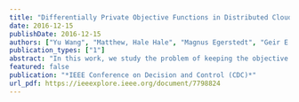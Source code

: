 ```yaml
---
title: "Differentially Private Objective Functions in Distributed Cloud-Based Optimization"
date: 2016-12-15
publishDate: 2016-12-15
authors: ["Yu Wang", "Matthew, Hale Hale", "Magnus Egerstedt", "Geir E. Dullerud"]
publication_types: ["1"]
abstract: "In this work, we study the problem of keeping the objective functions of individual agents $ε$-differentially private in cloud-based distributed optimization, where agents are subject to global constraints and seek to minimize local objective functions. The communication architecture between agents is cloud-based - instead of communicating directly with each other, they coordinate by sharing states through a trusted cloud computer. In this problem, the difficulty is twofold: the objective functions are used repeatedly in every iteration, and the influence of perturbing them extends to other agents and lasts over time. To solve the problem, we analyze the propagation of perturbations on objective functions over time, and derive an upper bound on them. With the upper bound, we design a noise-adding mechanism that randomizes the cloud-based distributed optimization algorithm to keep the individual objective functions $ε$-differentially private. In addition, we study the trade-off between the privacy of objective functions and the performance of the new cloud-based distributed optimization algorithm with noise. We present simulation results to numerically verify the theoretical results presented."
featured: false
publication: "*IEEE Conference on Decision and Control (CDC)*"
url_pdf: https://ieeexplore.ieee.org/document/7798824
---
```


